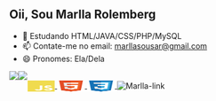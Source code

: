 ## Oii, Sou Marlla Rolemberg 

- 🌱 Estudando HTML/JAVA/CSS/PHP/MySQL
- 📫 Contate-me no email: marllasousar@gmail.com
- 😄 Pronomes: Ela/Dela

<div align="center">
  <a href="https://github.com/Mxrlla">
  <img height="148em" align="left" src="https://github-readme-stats.vercel.app/api?username=mxrlla&show_icons=true&theme=dracula&include_all_commits=true&count_private=true"/>
  <img height="148em" align="left" src="https://github-readme-stats.vercel.app/api/top-langs/?username=mxrlla&layout=compact&langs_count=7&theme=dracula"/>
</div

<div style="display: iniline-block"><br>
  <img align="center" alt="Marlla-Js" height="20" width="50" src="https://raw.githubusercontent.com/devicons/devicon/master/icons/javascript/javascript-plain.svg">
  <img align="center" alt="Marlla-HTML" height="20" width="50" src="https://raw.githubusercontent.com/devicons/devicon/master/icons/html5/html5-original.svg">
  <img align="center" alt="Marlla-CSS" height="20" width="50" src="https://raw.githubusercontent.com/devicons/devicon/master/icons/css3/css3-original.svg">
    <a href="https://www.linkedin.com/in/marlla-rolemberg/" target="_blank"></a> <img align="center" alt="Marlla-link" height="30" width="50" scr="https://raw.githubusercontent.com/devicons/devicon/master/icons/linkedin/linkedin-original.svg">
   </div>
    
    
  
    
